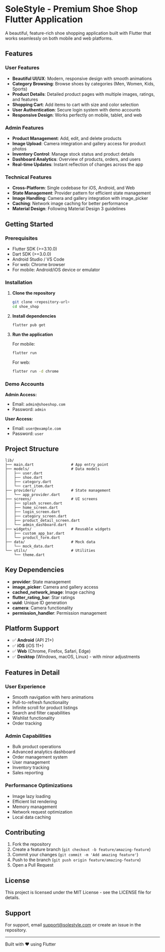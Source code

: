 # SoleStyle - Premium Shoe Shop Flutter Application

A beautiful, feature-rich shoe shopping application built with Flutter that works seamlessly on both mobile and web platforms.

## Features

### User Features
- **Beautiful UI/UX**: Modern, responsive design with smooth animations
- **Category Browsing**: Browse shoes by categories (Men, Women, Kids, Sports)
- **Product Details**: Detailed product pages with multiple images, ratings, and features
- **Shopping Cart**: Add items to cart with size and color selection
- **User Authentication**: Secure login system with demo accounts
- **Responsive Design**: Works perfectly on mobile, tablet, and web

### Admin Features
- **Product Management**: Add, edit, and delete products
- **Image Upload**: Camera integration and gallery access for product photos
- **Inventory Control**: Manage stock status and product details
- **Dashboard Analytics**: Overview of products, orders, and users
- **Real-time Updates**: Instant reflection of changes across the app

### Technical Features
- **Cross-Platform**: Single codebase for iOS, Android, and Web
- **State Management**: Provider pattern for efficient state management
- **Image Handling**: Camera and gallery integration with image_picker
- **Caching**: Network image caching for better performance
- **Material Design**: Following Material Design 3 guidelines

## Getting Started

### Prerequisites
- Flutter SDK (>=3.10.0)
- Dart SDK (>=3.0.0)
- Android Studio / VS Code
- For web: Chrome browser
- For mobile: Android/iOS device or emulator

### Installation

1. **Clone the repository**
   ```bash
   git clone <repository-url>
   cd shoe_shop
   ```

2. **Install dependencies**
   ```bash
   flutter pub get
   ```

3. **Run the application**
   
   For mobile:
   ```bash
   flutter run
   ```
   
   For web:
   ```bash
   flutter run -d chrome
   ```

### Demo Accounts

**Admin Access:**
- Email: `admin@shoeshop.com`
- Password: `admin`

**User Access:**
- Email: `user@example.com`
- Password: `user`

## Project Structure

```
lib/
├── main.dart                 # App entry point
├── models/                   # Data models
│   ├── user.dart
│   ├── shoe.dart
│   ├── category.dart
│   └── cart_item.dart
├── providers/                # State management
│   └── app_provider.dart
├── screens/                  # UI screens
│   ├── splash_screen.dart
│   ├── home_screen.dart
│   ├── login_screen.dart
│   ├── category_screen.dart
│   ├── product_detail_screen.dart
│   └── admin_dashboard.dart
├── widgets/                  # Reusable widgets
│   ├── custom_app_bar.dart
│   └── product_form.dart
├── data/                     # Mock data
│   └── mock_data.dart
└── utils/                    # Utilities
    └── theme.dart
```

## Key Dependencies

- **provider**: State management
- **image_picker**: Camera and gallery access
- **cached_network_image**: Image caching
- **flutter_rating_bar**: Star ratings
- **uuid**: Unique ID generation
- **camera**: Camera functionality
- **permission_handler**: Permission management

## Platform Support

- ✅ **Android** (API 21+)
- ✅ **iOS** (iOS 11+)
- ✅ **Web** (Chrome, Firefox, Safari, Edge)
- ✅ **Desktop** (Windows, macOS, Linux) - with minor adjustments

## Features in Detail

### User Experience
- Smooth navigation with hero animations
- Pull-to-refresh functionality
- Infinite scroll for product listings
- Search and filter capabilities
- Wishlist functionality
- Order tracking

### Admin Capabilities
- Bulk product operations
- Advanced analytics dashboard
- Order management system
- User management
- Inventory tracking
- Sales reporting

### Performance Optimizations
- Image lazy loading
- Efficient list rendering
- Memory management
- Network request optimization
- Local data caching

## Contributing

1. Fork the repository
2. Create a feature branch (`git checkout -b feature/amazing-feature`)
3. Commit your changes (`git commit -m 'Add amazing feature'`)
4. Push to the branch (`git push origin feature/amazing-feature`)
5. Open a Pull Request

## License

This project is licensed under the MIT License - see the LICENSE file for details.

## Support

For support, email support@solestyle.com or create an issue in the repository.

---

Built with ❤️ using Flutter